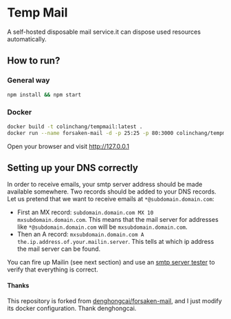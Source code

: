 # Temp Mail

A self-hosted disposable mail service.it can dispose used resources automatically.

## How to run?

### General way

```sh
npm install && npm start
```

### Docker
```sh
docker build -t colinchang/tempmail:latest .
docker run --name forsaken-mail -d -p 25:25 -p 80:3000 colinchang/tempmail
```
Open your browser and visit http://127.0.0.1


## Setting up your DNS correctly

In order to receive emails, your smtp server address should be made available somewhere. Two records should be added to your DNS records. Let us pretend that we want to receive emails at ```*@subdomain.domain.com```:
* First an MX record: ```subdomain.domain.com MX 10 mxsubdomain.domain.com```. This means that the mail server for addresses like ```*@subdomain.domain.com``` will be ```mxsubdomain.domain.com```.
* Then an A record: ```mxsubdomain.domain.com A the.ip.address.of.your.mailin.server```. This tells at which ip address the mail server can be found.

You can fire up Mailin (see next section) and use an [smtp server tester](http://mxtoolbox.com/diagnostic.aspx) to verify that everything is correct.

#### Thanks
This repository is forked from [denghongcai/forsaken-mail](https://github.com/denghongcai/forsaken-mail), and I just modify its docker configuration. Thank denghongcai.
